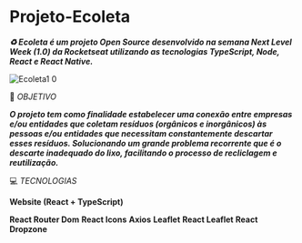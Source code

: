 # Projeto-Ecoleta
 **_♻️ Ecoleta é um projeto Open Source desenvolvido na semana Next Level Week (1.0) da Rocketseat utilizando as tecnologias TypeScript, Node, React e React Native._**
 
![Ecoleta1 0](https://user-images.githubusercontent.com/66651329/94941355-24e77780-04ab-11eb-9e70-7984246190bf.png)

🚀 _OBJETIVO_

 **_O projeto tem como finalidade estabelecer uma conexão entre empresas e/ou entidades que coletam resíduos (orgânicos e inorgânicos) às pessoas e/ou entidades que necessitam constantemente descartar esses resíduos. Solucionando um grande problema recorrente que é o descarte inadequado do lixo, facilitando o processo de recliclagem e reutilização._**

💻 _TECNOLOGIAS_

**Website (React + TypeScript)**

**React Router Dom**
**React Icons**
**Axios**
**Leaflet**
**React Leaflet**
**React Dropzone**

